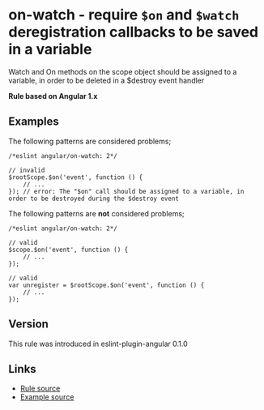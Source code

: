 <!-- WARNING: Generated documentation. Edit docs and examples in the rule and examples file ('rules/on-watch.js', 'examples/on-watch.js'). -->

# on-watch - require `$on` and `$watch` deregistration callbacks to be saved in a variable

Watch and On methods on the scope object should be assigned to a variable, in order to be deleted in a $destroy event handler

**Rule based on Angular 1.x**

## Examples

The following patterns are considered problems;

    /*eslint angular/on-watch: 2*/

    // invalid
    $rootScope.$on('event', function () {
        // ...
    }); // error: The "$on" call should be assigned to a variable, in order to be destroyed during the $destroy event

The following patterns are **not** considered problems;

    /*eslint angular/on-watch: 2*/

    // valid
    $scope.$on('event', function () {
        // ...
    });

    // valid
    var unregister = $rootScope.$on('event', function () {
        // ...
    });

## Version

This rule was introduced in eslint-plugin-angular 0.1.0

## Links

* [Rule source](/rules/on-watch.js)
* [Example source](/examples/on-watch.js)
